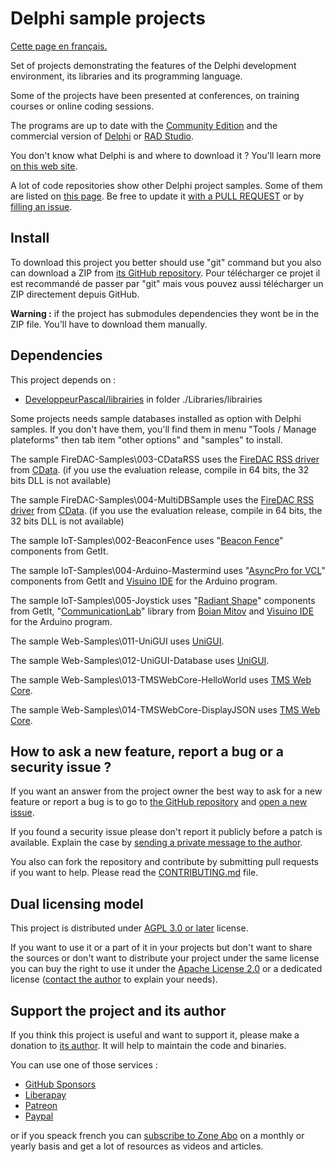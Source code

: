 # Delphi sample projects

[Cette page en français.](LISEZMOI.md)

Set of projects demonstrating the features of the Delphi development environment, its libraries and its programming language.

Some of the projects have been presented at conferences, on training courses or online coding sessions.

The programs are up to date with the [Community Edition](https://www.embarcadero.com/products/delphi/starter) and the commercial version of [Delphi](https://www.embarcadero.com/products/delphi) or [RAD Studio](https://www.embarcadero.com/products/rad-studio).

You don't know what Delphi is and where to download it ? You'll learn more [on this web site](https://delphi-resources.developpeur-pascal.fr/).

A lot of code repositories show other Delphi project samples. Some of them are listed on [this page](OtherDelphiSampleRepositories.md). Be free to update it [with a PULL REQUEST](CONTRIBUTING.md) or by [filling an issue](https://github.com/DeveloppeurPascal/Delphi-samples/issues).

## Install

To download this project you better should use "git" command but you also can download a ZIP from [its GitHub repository](https://github.com/DeveloppeurPascal/Delphi-samples).
Pour télécharger ce projet il est recommandé de passer par "git" mais vous pouvez aussi télécharger un ZIP directement depuis GitHub.

**Warning :** if the project has submodules dependencies they wont be in the ZIP file. You'll have to download them manually.

## Dependencies

This project depends on :

* [DeveloppeurPascal/librairies](https://github.com/DeveloppeurPascal/librairies) in folder ./Libraries/librairies

Some projects needs sample databases installed as option with Delphi samples. If you don't have them, you'll find them in menu "Tools / Manage plateforms" then tab item "other options" and "samples" to install.

The sample FireDAC-Samples\003-CDataRSS uses the [FireDAC RSS driver](https://cdata.com/drivers/rss/firedac/) from [CData](https://cdata.com/).
(if you use the evaluation release, compile in 64 bits, the 32 bits DLL is not available)

The sample FireDAC-Samples\004-MultiDBSample uses the [FireDAC RSS driver](https://cdata.com/drivers/rss/firedac/) from [CData](https://cdata.com/).
(if you use the evaluation release, compile in 64 bits, the 32 bits DLL is not available)

The sample IoT-Samples\002-BeaconFence uses "[Beacon Fence](https://getitnow.embarcadero.com/beaconfence/)" components from GetIt.

The sample IoT-Samples\004-Arduino-Mastermind uses "[AsyncPro for VCL](https://getitnow.embarcadero.com/AsyncPro-Sydney/)" components from GetIt and [Visuino IDE](https://www.visuino.com/) for the Arduino program.

The sample IoT-Samples\005-Joystick uses "[Radiant Shape](https://getitnow.embarcadero.com/bonus-radiant-shapes/)" components from GetIt, "[CommunicationLab](https://mitov.com/products/communicationlab)" library from [Boian Mitov](https://mitov.com/) and [Visuino IDE](https://www.visuino.com/) for the Arduino program.

The sample Web-Samples\011-UniGUI uses [UniGUI](http://www.unigui.com/).

The sample Web-Samples\012-UniGUI-Database uses [UniGUI](http://www.unigui.com/).

The sample Web-Samples\013-TMSWebCore-HelloWorld uses [TMS Web Core](https://www.tmssoftware.com/site/tmswebcoreintro.asp).

The sample Web-Samples\014-TMSWebCore-DisplayJSON uses [TMS Web Core](https://www.tmssoftware.com/site/tmswebcoreintro.asp).

## How to ask a new feature, report a bug or a security issue ?

If you want an answer from the project owner the best way to ask for a new feature or report a bug is to go to [the GitHub repository](https://github.com/DeveloppeurPascal/Delphi-samples) and [open a new issue](https://github.com/DeveloppeurPascal/Delphi-samples/issues).

If you found a security issue please don't report it publicly before a patch is available. Explain the case by [sending a private message to the author](https://developpeur-pascal.fr/nous-contacter.php).

You also can fork the repository and contribute by submitting pull requests if you want to help. Please read the [CONTRIBUTING.md](CONTRIBUTING.md) file.

## Dual licensing model

This project is distributed under [AGPL 3.0 or later](https://choosealicense.com/licenses/agpl-3.0/) license.

If you want to use it or a part of it in your projects but don't want to share the sources or don't want to distribute your project under the same license you can buy the right to use it under the [Apache License 2.0](https://choosealicense.com/licenses/apache-2.0/) or a dedicated license ([contact the author](https://developpeur-pascal.fr/nous-contacter.php) to explain your needs).

## Support the project and its author

If you think this project is useful and want to support it, please make a donation to [its author](https://github.com/DeveloppeurPascal). It will help to maintain the code and binaries.

You can use one of those services :

* [GitHub Sponsors](https://github.com/sponsors/DeveloppeurPascal)
* [Liberapay](https://liberapay.com/PatrickPremartin)
* [Patreon](https://www.patreon.com/patrickpremartin)
* [Paypal](https://www.paypal.com/paypalme/patrickpremartin)

or if you speack french you can [subscribe to Zone Abo](https://zone-abo.fr/nos-abonnements.php) on a monthly or yearly basis and get a lot of resources as videos and articles.
